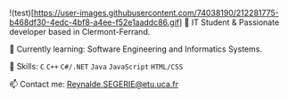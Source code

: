 !(test)[https://user-images.githubusercontent.com/74038190/212281775-b468df30-4edc-4bf8-a4ee-f52e1aaddc86.gif]
🚀 IT Student & Passionate developer based in Clermont-Ferrand. 

🌱 Currently learning: Software Engineering and Informatics Systems.

💼 Skills: ``C`` ``C++`` ``C#/.NET`` ``Java`` ``JavaScript`` ``HTML/CSS``

📫 Contact me: Reynalde.SEGERIE@etu.uca.fr

